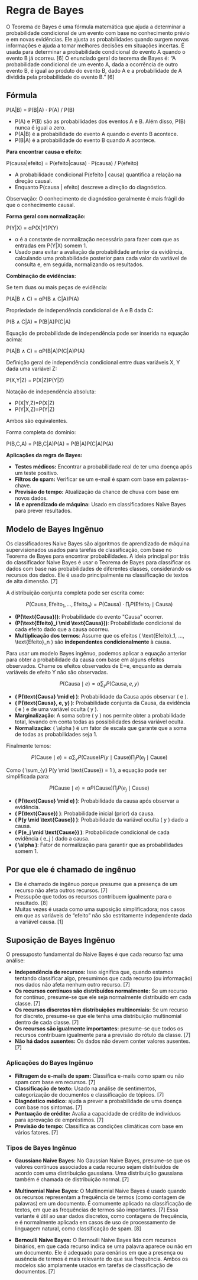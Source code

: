 # Regra de Bayes​

O Teorema de Bayes é uma fórmula matemática que ajuda a determinar a probabilidade condicional de um evento com base no conhecimento prévio e em novas evidências. Ele ajusta as probabilidades quando surgem novas informações e ajuda a tomar melhores decisões em situações incertas. É usada para determinar a probabilidade condicional do evento A quando o evento B já ocorreu. [6]
O enunciado geral do teorema de Bayes é: “A probabilidade condicional de um evento A, dada a ocorrência de outro evento B, é igual ao produto do evento B, dado A e a probabilidade de A dividida pela probabilidade do evento B.” [6]

## Fórmula

P(A|B) = P(B|A) ⋅ P(A) / P(B)

- P(A) e P(B) são as probabilidades dos eventos A e B. Além disso, P(B) nunca é igual a zero.
- P(A|B) é a probabilidade do evento A quando o evento B acontece.
- P(B|A) é a probabilidade do evento B quando A acontece.

**Para encontrar causa e efeito:**

P(causa|efeito) = P(efeito|causa) ⋅ P(causa) / P(efeito)

- A probabilidade condicional P(efeito | causa) quantifica a relação na direção causal. 
- Enquanto P(causa | efeito) descreve a direção do diagnóstico.

Observação: O conhecimento de diagnóstico geralmente é mais frágil do que o conhecimento causal.

**Forma geral com normalização:**

P(Y|X) = αP(X|Y)P(Y)

- α é a constante de normalização necessária para fazer com que as entradas em P(Y|X) somem 1.
- Usado para evitar a avaliação da probabilidade anterior da evidência, calculando uma probabilidade posterior para cada valor da variável de consulta e, em seguida, normalizando os resultados.

**Combinação de evidências:**

Se tem duas ou mais peças de evidência:

P(A|B ∧ C) = αP(B ∧ C|A)P(A)

Propriedade de independência condicional de A e B dada C:

P(B ∧ C|A) = P(B|A)P(C|A)

Equação de probabilidade de independência pode ser inserida na equação acima:

P(A|B ∧ C) = αP(B|A)P(C|A)P(A)

Definição geral de independência condicional entre duas variáveis X, Y dada uma variável Z:

P(X,Y|Z) = P(X|Z)P(Y|Z)

Notação de independência absoluta:

- P(X|Y,Z)=P(X|Z)
- P(Y|X,Z)=P(Y|Z)

Ambos são equivalentes.

Forma completa do domínio:

P(B,C,A) = P(B,C|A)P(A) = P(B|A)P(C|A)P(A)

**Aplicações da regra de Bayes:**

- **Testes médicos:** Encontrar a probabilidade real de ter uma doença após um teste positivo.
- **Filtros de spam:** Verificar se um e-mail é spam com base em palavras-chave.
- **Previsão do tempo:** Atualização da chance de chuva com base em novos dados.
- **IA e aprendizado de máquina:** Usado em classificadores Naïve Bayes para prever resultados.

## Modelo de Bayes Ingênuo​

Os classificadores Naive Bayes são algoritmos de aprendizado de máquina supervisionados usados para tarefas de classificação, com base no Teorema de Bayes para encontrar probabilidades. A ideia principal por trás do classificador Naive Bayes é usar o Teorema de Bayes para classificar os dados com base nas probabilidades de diferentes classes, considerando os recursos dos dados. Ele é usado principalmente na classificação de textos de alta dimensão. [7]

A distribuição conjunta completa pode ser escrita como​:

$$
P(\text{Causa}, \text{Efeito}_1, \dots, \text{Efeito}_n) = P(\text{Causa}) \cdot \prod_{i} P(\text{Efeito}_i \mid \text{Causa})
$$

- **\(P(\text{Causa})\)**: Probabilidade do evento "Causa" ocorrer.
- **\(P(\text{Efeito}_i \mid \text{Causa})\)**: Probabilidade condicional de cada efeito dado que a causa ocorreu.
- **Multiplicação dos termos**: Assume que os efeitos \( \text{Efeito}_1, ..., \text{Efeito}_n \) são **independentes condicionalmente** à causa.

Para usar um modelo Bayes ingênuo, podemos aplicar a equação anterior para obter a probabilidade da causa com base em alguns efeitos observados. Chame os efeitos observados de E=e, enquanto as demais variáveis de efeito Y não são observadas.

$$
P(\text{Causa} \mid e) = \alpha \sum_{y} P(\text{Causa}, e, y)
$$

- **\( P(\text{Causa} \mid e) \)**: Probabilidade da Causa após observar \( e \).
- **\( P(\text{Causa}, e, y) \)**: Probabilidade conjunta da Causa, da evidência \( e \) e de uma variável oculta \( y \).
- **Marginalização**: A soma sobre \( y \) nos permite obter a probabilidade total, levando em conta todas as possibilidades dessa variável oculta.
- **Normalização**: \( \alpha \) é um fator de escala que garante que a soma de todas as probabilidades seja 1.

Finalmente temos:

$$
P(\text{Cause} \mid e) = \alpha \sum_{y} P(\text{Cause}) P(y \mid \text{Cause}) \prod_{j} P(e_j \mid \text{Cause})
$$

Como \( \sum_{y} P(y \mid \text{Cause}) = 1 \), a equação pode ser simplificada para:

$$
P(\text{Cause} \mid e) = \alpha P(\text{Cause}) \prod_{j} P(e_j \mid \text{Cause})
$$

- **\( P(\text{Cause} \mid e) \)**: Probabilidade da causa após observar a evidência.
- **\( P(\text{Cause}) \)**: Probabilidade inicial (prior) da causa.
- **\( P(y \mid \text{Cause}) \)**: Probabilidade da variável oculta \( y \) dado a causa.
- **\( P(e_j \mid \text{Cause}) \)**: Probabilidade condicional de cada evidência \( e_j \) dado a causa.
- **\( \alpha \)**: Fator de normalização para garantir que as probabilidades somem 1.

## Por que ele é chamado de ingênuo

- Ele é chamado de ingênuo porque presume que a presença de um recurso não afeta outros recursos. [7]
- Pressupõe que todos os recursos contribuem igualmente para o resultado. [8]
- Muitas vezes é usada como uma suposição simplificadora;​ nos casos em que as variáveis ​​de “efeito” não são estritamente independente dada a variável causa.​ [1]

## Suposição de Bayes Ingênuo​

O pressuposto fundamental do Naive Bayes é que cada recurso faz uma análise:

- **Independência de recursos:** Isso significa que, quando estamos tentando classificar algo, presumimos que cada recurso (ou informação) nos dados não afeta nenhum outro recurso. [7]
- **Os recursos contínuos são distribuídos normalmente:** Se um recurso for contínuo, presume-se que ele seja normalmente distribuído em cada classe. [7]
- **Os recursos discretos têm distribuições multinomiais:** Se um recurso for discreto, presume-se que ele tenha uma distribuição multinomial dentro de cada classe. [7]
- **Os recursos são igualmente importantes:** presume-se que todos os recursos contribuam igualmente para a previsão do rótulo da classe. [7]
- **Não há dados ausentes:** Os dados não devem conter valores ausentes. [7]

### Aplicações do Bayes Ingênuo​

- **Filtragem de e-mails de spam:** Classifica e-mails como spam ou não spam com base em recursos. [7]
- **Classificação de texto:** Usado na análise de sentimentos, categorização de documentos e classificação de tópicos. [7]
- **Diagnóstico médico:** ajuda a prever a probabilidade de uma doença com base nos sintomas. [7]
- **Pontuação de crédito:** Avalia a capacidade de crédito de indivíduos para aprovação de empréstimos. [7]
- **Previsão do tempo:** Classifica as condições climáticas com base em vários fatores. [7]

### Tipos de Bayes Ingênuo​

- **Gaussiano Naive Bayes:** No Gaussian Naive Bayes, presume-se que os valores contínuos associados a cada recurso sejam distribuídos de acordo com uma distribuição gaussiana. Uma distribuição gaussiana também é chamada de distribuição normal. [7]

- **Multinomial Naive Bayes:** O Multinomial Naive Bayes é usado quando os recursos representam a frequência de termos (como contagem de palavras) em um documento. É comumente aplicado na classificação de textos, em que as frequências de termos são importantes. [7] Essa variante é útil ao usar dados discretos, como contagens de frequência, e é normalmente aplicada em casos de uso de processamento de linguagem natural, como classificação de spam. [8]

- **Bernoulli Naive Bayes:** O Bernoulli Naive Bayes lida com recursos binários, em que cada recurso indica se uma palavra aparece ou não em um documento. Ele é adequado para cenários em que a presença ou ausência de termos é mais relevante do que sua frequência. Ambos os modelos são amplamente usados em tarefas de classificação de documentos. [7]